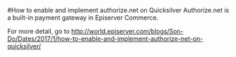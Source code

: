 #How to enable and implement authorize.net on Quicksilver
Authorize.net is a built-in payment gateway in	Episerver Commerce.

For more detail, go to http://world.episerver.com/blogs/Son-Do/Dates/2017/1/how-to-enable-and-implement-authorize-net-on-quicksilver/
